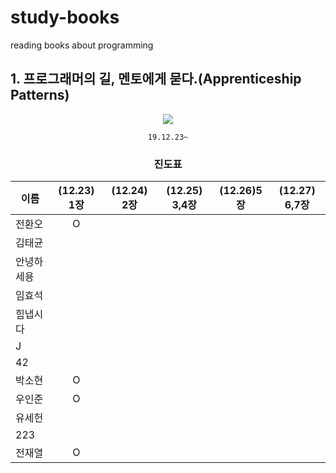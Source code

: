 # study-books
reading books about programming  
  
  
  
  
## 1. 프로그래머의 길, 멘토에게 묻다.(Apprenticeship Patterns)
<div align="center">

![](http://image.kyobobook.co.kr/images/book/xlarge/807/x9788991268807.jpg)  

`19.12.23~`
  
   
### 진도표
| 이름    | (12.23) 1장 | (12.24) 2장 | (12.25) 3,4장 | (12.26)5장 | (12.27) 6,7장 |
| ----- | :----------: | :----------: | :------------: | :---------: | :------------: |
| 전환오   |O|||||
| 김태균   ||||||
| 안녕하세용 ||||||
| 임효석   ||||||
| 힘냅시다  ||||||
| J     ||||||
| 42    ||||||
| 박소현   |O|||||
| 우인준   |O|||||
| 유세헌   ||||||
| 223   ||||||
| 전재열 |O|||||

</div>
